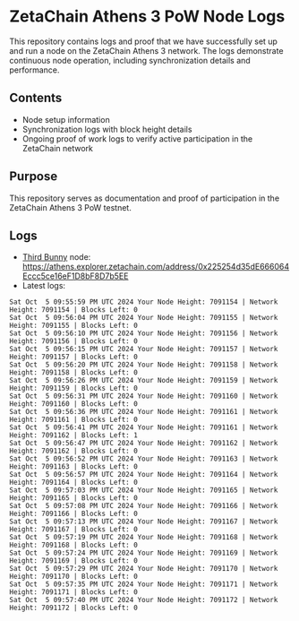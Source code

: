# ZetaChain Athens 3 PoW Node Logs
This repository contains logs and proof that we have successfully set up and run a node on the ZetaChain Athens 3 network. The logs demonstrate continuous node operation, including synchronization details and performance.

## Contents
- Node setup information
- Synchronization logs with block height details
- Ongoing proof of work logs to verify active participation in the ZetaChain network

## Purpose
This repository serves as documentation and proof of participation in the ZetaChain Athens 3 PoW testnet.

## Logs

- [Third Bunny](https://thirdbunny.xyz/) node: https://athens.explorer.zetachain.com/address/0x225254d35dE666064Eccc5ce16eF1D8bF8D7b5EE
- Latest logs:
```
Sat Oct  5 09:55:59 PM UTC 2024 Your Node Height: 7091154 | Network Height: 7091154 | Blocks Left: 0
Sat Oct  5 09:56:04 PM UTC 2024 Your Node Height: 7091155 | Network Height: 7091155 | Blocks Left: 0
Sat Oct  5 09:56:10 PM UTC 2024 Your Node Height: 7091156 | Network Height: 7091156 | Blocks Left: 0
Sat Oct  5 09:56:15 PM UTC 2024 Your Node Height: 7091157 | Network Height: 7091157 | Blocks Left: 0
Sat Oct  5 09:56:20 PM UTC 2024 Your Node Height: 7091158 | Network Height: 7091158 | Blocks Left: 0
Sat Oct  5 09:56:26 PM UTC 2024 Your Node Height: 7091159 | Network Height: 7091159 | Blocks Left: 0
Sat Oct  5 09:56:31 PM UTC 2024 Your Node Height: 7091160 | Network Height: 7091160 | Blocks Left: 0
Sat Oct  5 09:56:36 PM UTC 2024 Your Node Height: 7091161 | Network Height: 7091161 | Blocks Left: 0
Sat Oct  5 09:56:41 PM UTC 2024 Your Node Height: 7091161 | Network Height: 7091162 | Blocks Left: 1
Sat Oct  5 09:56:47 PM UTC 2024 Your Node Height: 7091162 | Network Height: 7091162 | Blocks Left: 0
Sat Oct  5 09:56:52 PM UTC 2024 Your Node Height: 7091163 | Network Height: 7091163 | Blocks Left: 0
Sat Oct  5 09:56:57 PM UTC 2024 Your Node Height: 7091164 | Network Height: 7091164 | Blocks Left: 0
Sat Oct  5 09:57:03 PM UTC 2024 Your Node Height: 7091165 | Network Height: 7091165 | Blocks Left: 0
Sat Oct  5 09:57:08 PM UTC 2024 Your Node Height: 7091166 | Network Height: 7091166 | Blocks Left: 0
Sat Oct  5 09:57:13 PM UTC 2024 Your Node Height: 7091167 | Network Height: 7091167 | Blocks Left: 0
Sat Oct  5 09:57:19 PM UTC 2024 Your Node Height: 7091168 | Network Height: 7091168 | Blocks Left: 0
Sat Oct  5 09:57:24 PM UTC 2024 Your Node Height: 7091169 | Network Height: 7091169 | Blocks Left: 0
Sat Oct  5 09:57:29 PM UTC 2024 Your Node Height: 7091170 | Network Height: 7091170 | Blocks Left: 0
Sat Oct  5 09:57:35 PM UTC 2024 Your Node Height: 7091171 | Network Height: 7091171 | Blocks Left: 0
Sat Oct  5 09:57:40 PM UTC 2024 Your Node Height: 7091172 | Network Height: 7091172 | Blocks Left: 0
```
